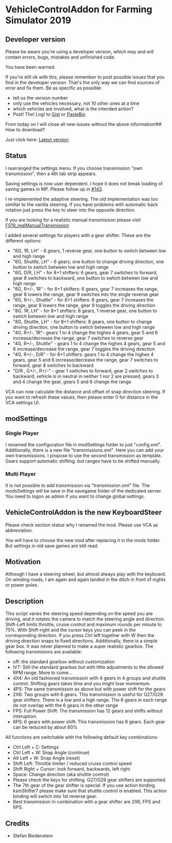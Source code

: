 # VehicleControlAddon for Farming Simulator 2019

## Developer version
Please be aware you're using a developer version, which may and will contain errors, bugs, mistakes and unfinished code. 

You have been warned.

If you're still ok with this, please remember to post possible issues that you find in the developer version. 
That's the only way we can find sources of error and fix them. 
Be as specific as possible:

* tell us the version number
* only use the vehicles necessary, not 10 other ones at a time
* which vehicles are involved, what is the intended action?
* Post! The! Log! to [Gist](https://gist.github.com/) or [PasteBin](http://pastebin.com/)

From today on I will close all new issues without the above information!## How to download?

Just click here: [Latest version](https://github.com/Mogli12/VehicleControlAddon/blob/master/FS19_VehicleControlAddon.zip?raw=true)

## Status
I rearranged the settings menu. If you choose transmission "own transmission", then a 4th tab strip appears.

Saving settings is now user dependent. I hope it does not break loading of saving games in MP. Please follow up in [#143](https://github.com/Mogli12/VehicleControlAddon/issues/143).

I re-implemented the adaptive steering. The old implementation was too simillar to the vanilla steering. If you have problems with automatic back rotation just press the key to steer into the opposite direction.

If you are looking for a realistic manual transmisison please visit [FS19_realManualTransmission](https://github.com/modelleicher/FS19_realManualTransmission)

I added several settings for players with a gear shifter. These are the different options:
* "6G, 1R, LH" - 6 gears, 1 reverse gear, one button to swtich between low and high range
* "6G, Shuttle, LH" - 6 gears, one button to change driving direction, one button to swtich between low and high range
* "6G, D/R, LH" - for 8+1 shifters: 6 gears, gear 7 switches to forward, gear 8 switches to backward, one button to swtich between low and high range
* "6G, R+/-, 1R" - for 8+1 shifters: 6 gears, gear 7 increases the range, gear 8 lowers the range, gear 9 switches into the single reverse gear
* "6G, R+/-, Shuttle" - for 8+1 shifters: 6 gears, gear 7 increases the range, gear 8 lowers the range, gear 9 toggles the driving direction
* "8G, 1R, LH" - for 8+1 shifters: 8 gears, 1 reverse gear, one button to swtich between low and high range
* "8G, Shuttle, LH" - for 8+1 shifters: 8 gears, one button to change driving direction, one button to swtich between low and high range
* "4G, R+/-, 1R"- gears 1 to 4 change the highes 4 gears, gear 5 and 6 increase/decrease the range, gear 7 switches to reverse gear
* "4G, R+/-, Shuttle" - gears 1 to 4 change the highes 4 gears, gear 5 and 6 increase/decrease the range, gear 7 toggles the driving direction
* "4G, R+/-, D/R" - for 8+1 shifters: gears 1 to 4 change the highes 4 gears, gear 5 and 6 increase/decrease the range, gear 7 switches to forward, gear 8 switches to backward
* "D/R , G+/-, R+/-" - gear 1 swtiches to forward, gear 2 switches to backward, vehicle is in neutral in neither 1 nor 2 are pressed, gears 3 and 4 change the gear, gears 5 and 6 change the range

VCA can now calculate the distance and offset of snap direction steering. If you want to refresh these values, then please enter 0 for distance in the VCA settings UI.

## modSettings

### Single Player
I renamed the configuration file in modSettings folder to just "config.xml". Additionally, there is a new file "transmissions.xml". Here you can add your own transmissions. I propose to use the second transmission as template. Gears support automatic shifting. but ranges have to be shifted manually. 

### Multi Player
It is not possible to add transmission via "transmission.xml" file. The modsSettings will be save in the savegame folder of the dedicated server. You need to logon as admin if you want to change global settings.

## VehicleControlAddon is the new KeyboardSteer
Please check section status why I renamed the mod. Please use VCA as abbreviation.

You will have to choose the new mod after replacing it in the mods folder. But settings in old save games are still read.

## Motivation
Although I have a steering wheel, but almost always play with the keyboard. On winding roads, I am again and again landed in the ditch in front of nights or power poles.

## Description
This script varies the steering speed depending on the speed you are driving, and it rotates the camera to match the steering angle and direction.
Shift-Left limits throttle, cruise control and maximum rounds per minute to 75%. With Shift-right and the cursor keys you can peek in the corresponding direction.
If you press Ctrl left together with W then the driving direction snaps to fixed directions.
Additionally, there is a simple gear box. It was never planned to make a super realistic gearbox. The following transmisions are available:
* off: the standard gearbox without customization
* IVT: Still the standard gearbox but with little adjustments to the allowed RPM range. More to come...
* 4X4: An old fashioned transmissoin with 4 gears in 4 groups and shuttle control. Shifting gears takes time and you might lose momentum.
* 4PS: The same transmissoin as above but with power shift for the gears
* 2X6: Two groups with 6 gears. This transmission is useful for G27/G29 gear shifters. There is a low and a high range. The 6 gears in each range do not overlap with the 6 gears in the other range
* FPS: Full Power Shift: The transmission has 12 gears and shifts without interuption. 
* 6PS: 6 gears with power shift: This transmission has 6 gears. Each gear can be reduced by about 80%

All functions are switchable with the following default key combinations:
* Ctrl Left + C: Settings
* Ctrl Left + W: Snap Angle (continue)
* Alt Left + W: Snap Angle (reset)
* Shift Left: Throttle limiter / reduced cruise control speed
* Shift Right + Cursor: look forward, backwards, left right
* Space: Change direction (aka shuttle control)
* Please check the keys for shifting. G27/G29 gear shifters are supported.
* The 7th gear of the gear shifter is special. If you use action binding ksmShifter7 please make sure that shuttle control is enabled. This action binding will swtich into 1st reverse gear. 
* Best transmission in combination with a gear shifter are 2X6, FPS and 6PS. 

## Credits
* Stefan Biedenstein
